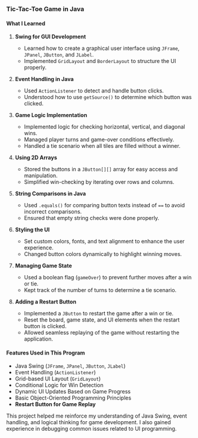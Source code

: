 ### Tic-Tac-Toe Game in Java

#### What I Learned
1. **Swing for GUI Development**
   - Learned how to create a graphical user interface using `JFrame`, `JPanel`, `JButton`, and `JLabel`.
   - Implemented `GridLayout` and `BorderLayout` to structure the UI properly.

2. **Event Handling in Java**
   - Used `ActionListener` to detect and handle button clicks.
   - Understood how to use `getSource()` to determine which button was clicked.

3. **Game Logic Implementation**
   - Implemented logic for checking horizontal, vertical, and diagonal wins.
   - Managed player turns and game-over conditions effectively.
   - Handled a tie scenario when all tiles are filled without a winner.

4. **Using 2D Arrays**
   - Stored the buttons in a `JButton[][]` array for easy access and manipulation.
   - Simplified win-checking by iterating over rows and columns.

5. **String Comparisons in Java**
   - Used `.equals()` for comparing button texts instead of `==` to avoid incorrect comparisons.
   - Ensured that empty string checks were done properly.

6. **Styling the UI**
   - Set custom colors, fonts, and text alignment to enhance the user experience.
   - Changed button colors dynamically to highlight winning moves.

7. **Managing Game State**
   - Used a boolean flag (`gameOver`) to prevent further moves after a win or tie.
   - Kept track of the number of turns to determine a tie scenario.

8. **Adding a Restart Button**
   - Implemented a `JButton` to restart the game after a win or tie.
   - Reset the board, game state, and UI elements when the restart button is clicked.
   - Allowed seamless replaying of the game without restarting the application.

#### Features Used in This Program
- Java Swing (`JFrame`, `JPanel`, `JButton`, `JLabel`)
- Event Handling (`ActionListener`)
- Grid-based UI Layout (`GridLayout`)
- Conditional Logic for Win Detection
- Dynamic UI Updates Based on Game Progress
- Basic Object-Oriented Programming Principles
- **Restart Button for Game Replay**

This project helped me reinforce my understanding of Java Swing, event handling, and logical thinking for game development. I also gained experience in debugging common issues related to UI programming.

